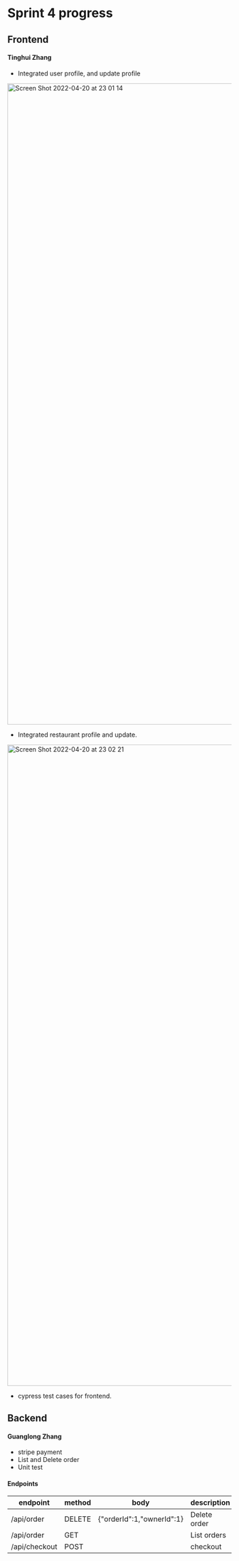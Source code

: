 # Sprint 4 progress
## Frontend
#### Tinghui Zhang
- Integrated user profile, and update profile
<img width="1440" alt="Screen Shot 2022-04-20 at 23 01 14" src="https://user-images.githubusercontent.com/60279540/164363207-283bd8c2-b8ca-4c46-ad3d-c11ff8330314.png">

- Integrated restaurant profile and update.
<img width="1440" alt="Screen Shot 2022-04-20 at 23 02 21" src="https://user-images.githubusercontent.com/60279540/164363324-c29c4755-eae9-438c-94d3-50a28944799d.png">

- cypress test cases for frontend.


## Backend
#### Guanglong Zhang
- stripe payment 
- List and Delete order 
- Unit test
#### Endpoints
| endpoint                      | method | body                                           | description       |
|-------------------------------|--------|------------------------------------------------|-------------------|
| /api/order                    | DELETE | {"orderId":1,"ownerId":1}                      | Delete order |
| /api/order                    | GET    |                                                | List orders  |
| /api/checkout	                | POST	 |                                                |   checkout   |
